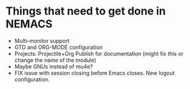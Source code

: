 # Things that need to get done in NEMACS

- Multi-monitor support
- GTD and ORG-MODE configuration
- Projects: Projectile+Org Publish for documentation (might fix this or change the name of the module)
- Maybe GNUs instead of mu4e?
- FIX issue with session closing before Emacs closes. New logout configuration.
